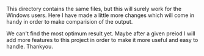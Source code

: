 This directory contains the same files, but this will surely work for the Windows users.
Here I have made a little more changes which will come in handy in order to make comparision of the output. 

We can't find the most optimum result yet. Maybe after a given preiod I will add more features to this project in order to make it more useful and easy to handle.
Thankyou.
